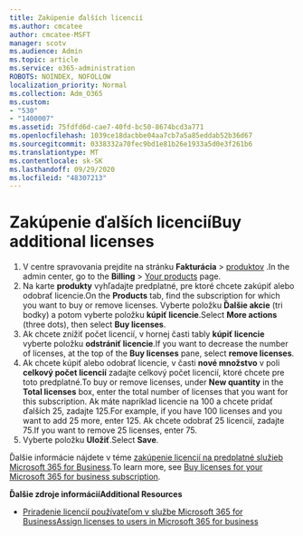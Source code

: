 ```yaml
---
title: Zakúpenie ďalších licencií
ms.author: cmcatee
author: cmcatee-MSFT
manager: scotv
ms.audience: Admin
ms.topic: article
ms.service: o365-administration
ROBOTS: NOINDEX, NOFOLLOW
localization_priority: Normal
ms.collection: Adm_O365
ms.custom:
- "530"
- "1400007"
ms.assetid: 75fdfd6d-cae7-40fd-bc50-8674bcd3a771
ms.openlocfilehash: 1039ce18dacbbe04aa7cb7a5a85eddab52b36d67
ms.sourcegitcommit: 0338332a70fec9bd1e81b26e1933a5d0e3f261b6
ms.translationtype: MT
ms.contentlocale: sk-SK
ms.lasthandoff: 09/29/2020
ms.locfileid: "48307213"
---
```

# <a name="buy-additional-licenses"></a><span data-ttu-id="5228e-102">Zakúpenie ďalších licencií</span><span class="sxs-lookup"><span data-stu-id="5228e-102">Buy additional licenses</span></span>

1. <span data-ttu-id="5228e-103">V centre spravovania prejdite na stránku **Fakturácia**  >  [produktov](https://go.microsoft.com/fwlink/p/?linkid=842054) .</span><span class="sxs-lookup"><span data-stu-id="5228e-103">In the admin center, go to the **Billing** > [Your products](https://go.microsoft.com/fwlink/p/?linkid=842054) page.</span></span>
2. <span data-ttu-id="5228e-104">Na karte **produkty** vyhľadajte predplatné, pre ktoré chcete zakúpiť alebo odobrať licencie.</span><span class="sxs-lookup"><span data-stu-id="5228e-104">On the **Products** tab, find the subscription for which you want to buy or remove licenses.</span></span> <span data-ttu-id="5228e-105">Vyberte položku **Ďalšie akcie** (tri bodky) a potom vyberte položku **kúpiť licencie**.</span><span class="sxs-lookup"><span data-stu-id="5228e-105">Select **More actions** (three dots), then select **Buy licenses**.</span></span>
3. <span data-ttu-id="5228e-106">Ak chcete znížiť počet licencií, v hornej časti tably **kúpiť licencie** vyberte položku **odstrániť licencie**.</span><span class="sxs-lookup"><span data-stu-id="5228e-106">If you want to decrease the number of licenses, at the top of the **Buy licenses** pane, select **remove licenses**.</span></span>
4. <span data-ttu-id="5228e-107">Ak chcete kúpiť alebo odobrať licencie, v časti **nové množstvo** v poli **celkový počet licencií** zadajte celkový počet licencií, ktoré chcete pre toto predplatné.</span><span class="sxs-lookup"><span data-stu-id="5228e-107">To buy or remove licenses, under **New quantity** in the **Total licenses** box, enter the total number of licenses that you want for this subscription.</span></span> <span data-ttu-id="5228e-108">Ak máte napríklad licencie na 100 a chcete pridať ďalších 25, zadajte 125.</span><span class="sxs-lookup"><span data-stu-id="5228e-108">For example, if you have 100 licenses and you want to add 25 more, enter 125.</span></span> <span data-ttu-id="5228e-109">Ak chcete odobrať 25 licencií, zadajte 75.</span><span class="sxs-lookup"><span data-stu-id="5228e-109">If you want to remove 25 licenses, enter 75.</span></span>
5. <span data-ttu-id="5228e-110">Vyberte položku **Uložiť**.</span><span class="sxs-lookup"><span data-stu-id="5228e-110">Select **Save**.</span></span>

<span data-ttu-id="5228e-111">Ďalšie informácie nájdete v téme [zakúpenie licencií na predplatné služieb Microsoft 365 for Business](https://docs.microsoft.com/microsoft-365/commerce/licenses/buy-licenses).</span><span class="sxs-lookup"><span data-stu-id="5228e-111">To learn more, see [Buy licenses for your Microsoft 365 for business subscription](https://docs.microsoft.com/microsoft-365/commerce/licenses/buy-licenses).</span></span>

<span data-ttu-id="5228e-112">**Ďalšie zdroje informácií**</span><span class="sxs-lookup"><span data-stu-id="5228e-112">**Additional Resources**</span></span>

- [<span data-ttu-id="5228e-113">Priradenie licencií používateľom v službe Microsoft 365 for Business</span><span class="sxs-lookup"><span data-stu-id="5228e-113">Assign licenses to users in Microsoft 365 for business</span></span>](https://docs.microsoft.com/microsoft-365/admin/manage/assign-licenses-to-users)